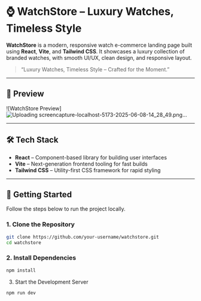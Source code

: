 # ⌚️ WatchStore – Luxury Watches, Timeless Style

**WatchStore** is a modern, responsive watch e-commerce landing page built using **React**, **Vite**, and **Tailwind CSS**. It showcases a luxury collection of branded watches, with smooth UI/UX, clean design, and responsive layout.

> “Luxury Watches, Timeless Style – Crafted for the Moment.”

---

## 📸 Preview

![WatchStore Preview]
![Uploading screencapture-localhost-5173-2025-06-08-14_28_49.png…]()

---

## 🛠️ Tech Stack

- **React** – Component-based library for building user interfaces
- **Vite** – Next-generation frontend tooling for fast builds
- **Tailwind CSS** – Utility-first CSS framework for rapid styling

---

## 🚀 Getting Started

Follow the steps below to run the project locally.

### 1. Clone the Repository

```bash
git clone https://github.com/your-username/watchstore.git
cd watchstore
```

### 2. Install Dependencies
```bash
npm install
```

3. Start the Development Server
```bash
npm run dev
```

